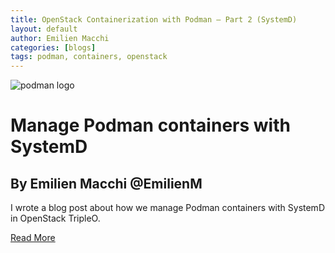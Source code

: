 ```yaml
---
title: OpenStack Containerization with Podman – Part 2 (SystemD)
layout: default
author: Emilien Macchi
categories: [blogs]
tags: podman, containers, openstack
---
```


![podman logo](https://podman.io/images/podman.svg)

# Manage Podman containers with SystemD
## By Emilien Macchi @EmilienM

I wrote a blog post about how we manage Podman containers with SystemD in
OpenStack TripleO.

[Read More](http://my1.fr/blog/openstack-containerization-with-podman-part-2-operations/)
